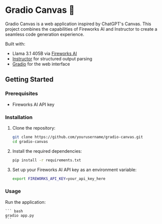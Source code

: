# Gradio Canvas 🤗

Gradio Canvas is a web application inspired by ChatGPT's Canvas. This project combines the capabilities of Fireworks AI and Instructor to create a seamless code generation experience.

Built with:
- Llama 3.1 405B via [Fireworks AI](https://fireworks.ai)
- [Instructor](https://github.com/instructor-ai/instructor) for structured output parsing
- [Gradio](https://github.com/gradio-app/gradio) for the web interface

## Getting Started

### Prerequisites

- Fireworks AI API key

### Installation

1. Clone the repository:
   ```bash
   git clone https://github.com/yourusername/gradio-canvas.git
   cd gradio-canvas
   ```

2. Install the required dependencies:
   ```bash
   pip install -r requirements.txt
   ```

3. Set up your Fireworks AI API key as an environment variable:
   ```bash
   export FIREWORKS_API_KEY=your_api_key_here
   ```

### Usage

Run the application:

    ``` bash
    gradio app.py
    ```
